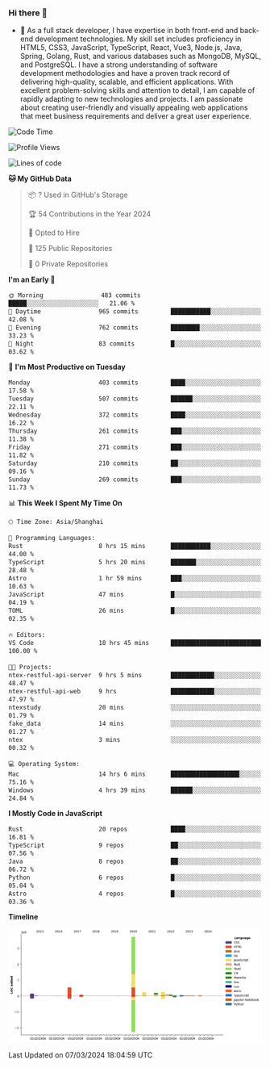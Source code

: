 ### Hi there 👋

- 🌱 As a full stack developer, I have expertise in both front-end and back-end development technologies. My skill set includes proficiency in HTML5, CSS3, JavaScript, TypeScript, React, Vue3, Node.js, Java, Spring, Golang, Rust, and various databases such as MongoDB, MySQL, and PostgreSQL. I have a strong understanding of software development methodologies and have a proven track record of delivering high-quality, scalable, and efficient applications. With excellent problem-solving skills and attention to detail, I am capable of rapidly adapting to new technologies and projects. I am passionate about creating user-friendly and visually appealing web applications that meet business requirements and deliver a great user experience.

<!--START_SECTION:waka-->
![Code Time](http://img.shields.io/badge/Code%20Time-1%2C210%20hrs%201%20min-blue)

![Profile Views](http://img.shields.io/badge/Profile%20Views-0-blue)

![Lines of code](https://img.shields.io/badge/From%20Hello%20World%20I%27ve%20Written-5.6%20million%20lines%20of%20code-blue)

**🐱 My GitHub Data** 

> 📦 ? Used in GitHub's Storage 
 > 
> 🏆 54 Contributions in the Year 2024
 > 
> 💼 Opted to Hire
 > 
> 📜 125 Public Repositories 
 > 
> 🔑 0 Private Repositories 
 > 
**I'm an Early 🐤** 

```text
🌞 Morning                483 commits         █████░░░░░░░░░░░░░░░░░░░░   21.06 % 
🌆 Daytime                965 commits         ███████████░░░░░░░░░░░░░░   42.08 % 
🌃 Evening                762 commits         ████████░░░░░░░░░░░░░░░░░   33.23 % 
🌙 Night                  83 commits          █░░░░░░░░░░░░░░░░░░░░░░░░   03.62 % 
```
📅 **I'm Most Productive on Tuesday** 

```text
Monday                   403 commits         ████░░░░░░░░░░░░░░░░░░░░░   17.58 % 
Tuesday                  507 commits         ██████░░░░░░░░░░░░░░░░░░░   22.11 % 
Wednesday                372 commits         ████░░░░░░░░░░░░░░░░░░░░░   16.22 % 
Thursday                 261 commits         ███░░░░░░░░░░░░░░░░░░░░░░   11.38 % 
Friday                   271 commits         ███░░░░░░░░░░░░░░░░░░░░░░   11.82 % 
Saturday                 210 commits         ██░░░░░░░░░░░░░░░░░░░░░░░   09.16 % 
Sunday                   269 commits         ███░░░░░░░░░░░░░░░░░░░░░░   11.73 % 
```


📊 **This Week I Spent My Time On** 

```text
🕑︎ Time Zone: Asia/Shanghai

💬 Programming Languages: 
Rust                     8 hrs 15 mins       ███████████░░░░░░░░░░░░░░   44.00 % 
TypeScript               5 hrs 20 mins       ███████░░░░░░░░░░░░░░░░░░   28.48 % 
Astro                    1 hr 59 mins        ███░░░░░░░░░░░░░░░░░░░░░░   10.63 % 
JavaScript               47 mins             █░░░░░░░░░░░░░░░░░░░░░░░░   04.19 % 
TOML                     26 mins             █░░░░░░░░░░░░░░░░░░░░░░░░   02.35 % 

🔥 Editors: 
VS Code                  18 hrs 45 mins      █████████████████████████   100.00 % 

🐱‍💻 Projects: 
ntex-restful-api-server  9 hrs 5 mins        ████████████░░░░░░░░░░░░░   48.47 % 
ntex-restful-api-web     9 hrs               ████████████░░░░░░░░░░░░░   47.97 % 
ntexstudy                20 mins             ░░░░░░░░░░░░░░░░░░░░░░░░░   01.79 % 
fake_data                14 mins             ░░░░░░░░░░░░░░░░░░░░░░░░░   01.27 % 
ntex                     3 mins              ░░░░░░░░░░░░░░░░░░░░░░░░░   00.32 % 

💻 Operating System: 
Mac                      14 hrs 6 mins       ███████████████████░░░░░░   75.16 % 
Windows                  4 hrs 39 mins       ██████░░░░░░░░░░░░░░░░░░░   24.84 % 
```

**I Mostly Code in JavaScript** 

```text
Rust                     20 repos            ████░░░░░░░░░░░░░░░░░░░░░   16.81 % 
TypeScript               9 repos             ██░░░░░░░░░░░░░░░░░░░░░░░   07.56 % 
Java                     8 repos             ██░░░░░░░░░░░░░░░░░░░░░░░   06.72 % 
Python                   6 repos             █░░░░░░░░░░░░░░░░░░░░░░░░   05.04 % 
Astro                    4 repos             █░░░░░░░░░░░░░░░░░░░░░░░░   03.36 % 
```



**Timeline**

![Lines of Code chart](https://raw.githubusercontent.com/elton/elton/main/assets/bar_graph.png)


 Last Updated on 07/03/2024 18:04:59 UTC
<!--END_SECTION:waka-->

<!--
**elton/elton** is a ✨ _special_ ✨ repository because its `README.md` (this file) appears on your GitHub profile.

Here are some ideas to get you started:

- 🔭 I’m currently working on ...
- 🌱 I’m currently learning ...
- 👯 I’m looking to collaborate on ...
- 🤔 I’m looking for help with ...
- 💬 Ask me about ...
- 📫 How to reach me: ...
- 😄 Pronouns: ...
- ⚡ Fun fact: ...
-->
